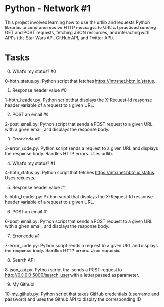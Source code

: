Python - Network #1
====================

This project involved learning how to use the urllib and requests Python libraries to send and receive HTTP messages to URL's. I practiced sending GET and POST requests, fetching JSON resources, and interacting with API's (the Star Wars API, GitHub API, and Twitter API).

Tasks
=====

0. What's my status? #0

0-hbtn_status.py: Python script that fetches https://intranet.hbtn.io/status.

1. Response header value #0

1-hbtn_header.py: Python script that displays the X-Request-Id response header variable of a request to a given URL.

2. POST an email #0

2-post_email.py: Python script that sends a POST request to a given URL with a given email, and displays the response body.

3. Error code #0

3-error_code.py: Python script sends a request to a given URL and displays the response body.
Handles HTTP errors.
Uses urllib.

4. What's my status? #1

4-hbtn_status.py: Python script that fetches https://intranet.hbtn.io/status.
Uses requests.

5. Response header value #1

5-hbtn_header.py: Python script that displays the X-Request-Id response header variable of a request to a given URL.

6. POST an email #1

6-post_email.py: Python script that sends a POST request to a given URL with a given email, and displays the response body.

7. Error code #1

7-error_code.py: Python script sends a request to a given URL and displays the response body.
Handles HTTP errors.
Uses requests.

8. Search API

8-json_api.py: Python script that sends a POST request to http://0.0.0.0:5000/search_user with a letter passed as parameter.

9. My Github!

10-my_github.py: Python script that takes GitHub credentials (username and password) and uses the Github API to display the corresponding ID.
